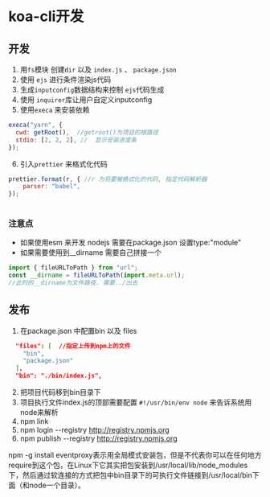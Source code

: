 # koa-cli开发

## 开发

1.  用`fs`模块 创建`dir` 以及 `index.js` 、 `package.json`
2. 使用 `ejs` 进行条件渲染js代码
3. 生成`inputconfig`数据结构来控制 `ejs`代码生成
4. 使用 `inquirer`库让用户自定义inputconfig
5. 使用`execa` 来安装依赖 
```javascript
execa("yarn", {
  cwd: getRoot(),  //getroot()为项目的根路径
  stdio: [2, 2, 2], //  显示安装进度条
});
```

6.  引入`prettier` 来格式化代码

```javascript
prettier.format(r, { //r 为将要被格式化的代码, 指定代码解析器
    parser: "babel",
});
  
```
### 注意点
- 如果使用esm 来开发 nodejs 需要在package.json 设置type:"module"
- 如果需要使用到__dirname 需要自己拼接一个

```javascript
import { fileURLToPath } from "url";
const __dirname = fileURLToPath(import.meta.url);
//此时的__dirname为文件路径. 需要../出去
```
  

## 发布

1. 在package.json 中配置bin 以及 files
```json
  "files": [  //指定上传到npm上的文件
    "bin", 
    "package.json"
  ],
  "bin": "./bin/index.js",
```
2. 把项目代码移到bin目录下 
3. 项目执行文件index.js的顶部需要配置 `#!/usr/bin/env node` 来告诉系统用node来解析
4. npm link
5. npm login --registry http://registry.npmjs.org 
6. npm publish --registry http://registry.npmjs.org 

npm -g install eventproxy表示用全局模式安装包，但是不代表你可以在任何地方require到这个包，在Linux下它其实把包安装到/usr/local/lib/node_modules下，然后通过软连接的方式把包中bin目录下的可执行文件链接到/usr/local/bin下面（和node一个目录）。


